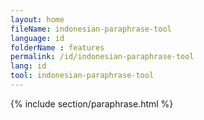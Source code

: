 ```yaml
---
layout: home
fileName: indonesian-paraphrase-tool
language: id
folderName : features
permalink: /id/indonesian-paraphrase-tool
lang: id
tool: indonesian-paraphrase-tool
---
```

{% include section/paraphrase.html %}